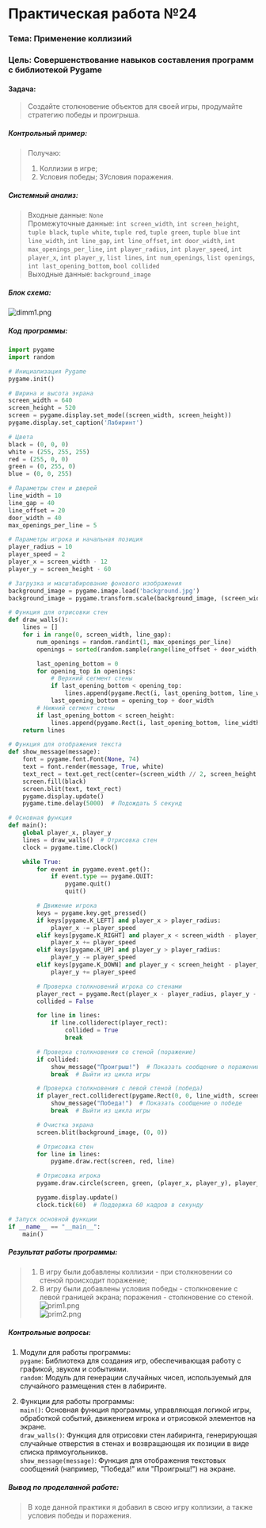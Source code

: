 # Практическая работа №24 #

### Тема: Применение коллизиий ###

### Цель: Совершенствование навыков составления программ с библиотекой Pygame ###

#### Задача: ####

> Создайте столкновение объектов для своей игры, продумайте стратегию победы и проигрыша.
##### Контрольный пример: #####

> Получаю:
> 1) Коллизии в игре;
> 2) Условия победы;
> 3Условия поражения.

##### Системный анализ: #####

> Входные данные: `None`    
> Промежуточные данные: `int screen_width`, `int screen_height`, `tuple black`, `tuple white`, `tuple red`,
`tuple green`, `tuple blue` `int line_width`, `int line_gap`, `int line_offset`, `int door_width`,
`int max_openings_per_line`, `int player_radius`, `int player_speed`, `int player_x`, `int player_y`, `list lines`, `int num_openings`, `list openings`, `int last_opening_bottom`,
 `bool collided`    
> Выходные данные: `background_image`
##### Блок схема: #####

![dimm1.png](dimm1.png)
##### Код программы: #####

```python
import pygame
import random

# Инициализация Pygame
pygame.init()

# Ширина и высота экрана
screen_width = 640
screen_height = 520
screen = pygame.display.set_mode((screen_width, screen_height))
pygame.display.set_caption('Лабиринт')

# Цвета
black = (0, 0, 0)
white = (255, 255, 255)
red = (255, 0, 0)
green = (0, 255, 0)
blue = (0, 0, 255)

# Параметры стен и дверей
line_width = 10
line_gap = 40
line_offset = 20
door_width = 40
max_openings_per_line = 5

# Параметры игрока и начальная позиция
player_radius = 10
player_speed = 2
player_x = screen_width - 12
player_y = screen_height - 60

# Загрузка и масштабирование фонового изображения
background_image = pygame.image.load('background.jpg')
background_image = pygame.transform.scale(background_image, (screen_width, screen_height))

# Функция для отрисовки стен
def draw_walls():
    lines = []
    for i in range(0, screen_width, line_gap):
        num_openings = random.randint(1, max_openings_per_line)
        openings = sorted(random.sample(range(line_offset + door_width, screen_height - line_offset - door_width), num_openings))

        last_opening_bottom = 0
        for opening_top in openings:
            # Верхний сегмент стены
            if last_opening_bottom < opening_top:
                lines.append(pygame.Rect(i, last_opening_bottom, line_width, opening_top - last_opening_bottom))
            last_opening_bottom = opening_top + door_width
        # Нижний сегмент стены
        if last_opening_bottom < screen_height:
            lines.append(pygame.Rect(i, last_opening_bottom, line_width, screen_height - last_opening_bottom))
    return lines

# Функция для отображения текста
def show_message(message):
    font = pygame.font.Font(None, 74)
    text = font.render(message, True, white)
    text_rect = text.get_rect(center=(screen_width // 2, screen_height // 2))
    screen.fill(black)
    screen.blit(text, text_rect)
    pygame.display.update()
    pygame.time.delay(5000)  # Подождать 5 секунд

# Основная функция
def main():
    global player_x, player_y
    lines = draw_walls()  # Отрисовка стен
    clock = pygame.time.Clock()

    while True:
        for event in pygame.event.get():
            if event.type == pygame.QUIT:
                pygame.quit()
                quit()

        # Движение игрока
        keys = pygame.key.get_pressed()
        if keys[pygame.K_LEFT] and player_x > player_radius:
            player_x -= player_speed
        elif keys[pygame.K_RIGHT] and player_x < screen_width - player_radius:
            player_x += player_speed
        elif keys[pygame.K_UP] and player_y > player_radius:
            player_y -= player_speed
        elif keys[pygame.K_DOWN] and player_y < screen_height - player_radius:
            player_y += player_speed

        # Проверка столкновений игрока со стенами
        player_rect = pygame.Rect(player_x - player_radius, player_y - player_radius, player_radius * 2, player_radius * 2)
        collided = False

        for line in lines:
            if line.colliderect(player_rect):
                collided = True
                break

        # Проверка столкновения со стеной (поражение)
        if collided:
            show_message("Проигрыш!")  # Показать сообщение о поражении
            break  # Выйти из цикла игры

        # Проверка столкновения с левой стеной (победа)
        if player_rect.colliderect(pygame.Rect(0, 0, line_width, screen_height)):
            show_message("Победа!")  # Показать сообщение о победе
            break  # Выйти из цикла игры

        # Очистка экрана
        screen.blit(background_image, (0, 0))

        # Отрисовка стен
        for line in lines:
            pygame.draw.rect(screen, red, line)

        # Отрисовка игрока
        pygame.draw.circle(screen, green, (player_x, player_y), player_radius)

        pygame.display.update()
        clock.tick(60)  # Поддержка 60 кадров в секунду

# Запуск основной функции
if __name__ == "__main__":
    main()

```

##### Результат работы программы: #####

> 1. В игру были добавлены коллизии - при столкновении со стеной происходит поражение;      
> 2. В игру были добавлены условия победы - столкновение с левой границей экрана; поражения - столкновение со стеной.    
![prim1.png](prim1.png)   
![prim2.png](prim2.png)       

##### Контрольные вопросы: #####

1. Модули для работы программы:  
   `pygame`: Библиотека для создания игр, обеспечивающая работу с графикой, звуком и событиями.  
   `random`: Модуль для генерации случайных чисел, используемый для случайного размещения стен в лабиринте.  

2. Функции для работы программы:  
   `main()`: Основная функция программы, управляющая логикой игры, обработкой событий, движением игрока и отрисовкой
   элементов на экране.  
   `draw_walls()`: Функция для отрисовки стен лабиринта, генерирующая случайные отверстия в стенах и возвращающая их
   позиции в виде списка прямоугольников.  
   `show_message(message)`: Функция для отображения текстовых сообщений (например, "Победа!" или "Проигрыш!") на
   экране.  

##### Вывод по проделанной работе: #####

> В ходе данной практики я добавил в свою игру коллизии, а также условия победы и поражения.
